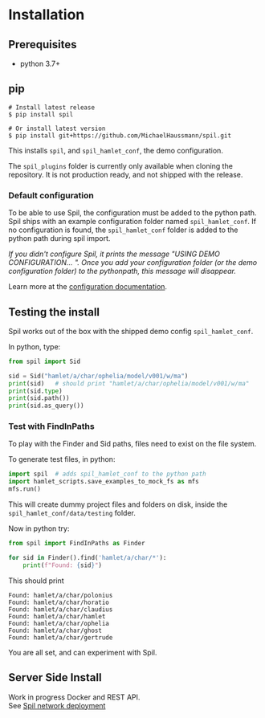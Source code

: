 # Installation

## Prerequisites
- python 3.7+

## pip

```shell
# Install latest release
$ pip install spil

# Or install latest version
$ pip install git+https://github.com/MichaelHaussmann/spil.git
```
This installs `spil`, and `spil_hamlet_conf`, the demo configuration.

The `spil_plugins` folder is currently only available when cloning the repository.
It is not production ready, and not shipped with the release.


### Default configuration

To be able to use Spil, the configuration must be added to the python path.  
Spil ships with an example configuration folder named `spil_hamlet_conf`.
If no configuration is found, the `spil_hamlet_conf` folder is added to the python path during spil import.

*If you didn't configure Spil, it prints the message "USING DEMO CONFIGURATION... ".*
*Once you add your configuration folder (or the demo configuration folder) to the pythonpath, this message will disappear.*

Learn more at the [configuration documentation](configuration.md).

## Testing the install

Spil works out of the box with the shipped demo config `spil_hamlet_conf`.

In python, type:
```python
from spil import Sid

sid = Sid("hamlet/a/char/ophelia/model/v001/w/ma")
print(sid)   # should print "hamlet/a/char/ophelia/model/v001/w/ma"
print(sid.type)
print(sid.path())
print(sid.as_query())
```

### Test with FindInPaths

To play with the Finder and Sid paths, files need to exist on the file system.

To generate test files, in python:
```python
import spil  # adds spil_hamlet_conf to the python path
import hamlet_scripts.save_examples_to_mock_fs as mfs
mfs.run()
```
This will create dummy project files and folders on disk, inside the `spil_hamlet_conf/data/testing` folder.

Now in python try:
```python
from spil import FindInPaths as Finder

for sid in Finder().find('hamlet/a/char/*'):
    print(f"Found: {sid}")
```
This should print
```
Found: hamlet/a/char/polonius
Found: hamlet/a/char/horatio
Found: hamlet/a/char/claudius
Found: hamlet/a/char/hamlet
Found: hamlet/a/char/ophelia
Found: hamlet/a/char/ghost
Found: hamlet/a/char/gertrude
```

You are all set, and can experiment with Spil.

## Server Side Install

Work in progress Docker and REST API.  
See [Spil network deployment](client_server.md)


